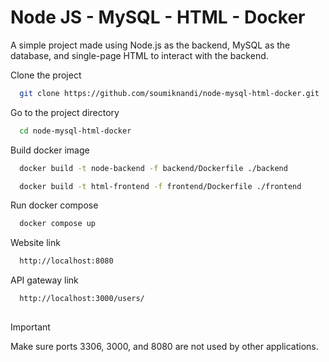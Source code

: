 # Node JS - MySQL - HTML - Docker

A simple project made using Node.js as the backend, MySQL as the database, and single-page HTML to interact with the backend.

Clone the project

```bash
  git clone https://github.com/soumiknandi/node-mysql-html-docker.git
```

Go to the project directory

```bash
  cd node-mysql-html-docker
```

Build docker image

```bash  
  docker build -t node-backend -f backend/Dockerfile ./backend

  docker build -t html-frontend -f frontend/Dockerfile ./frontend
```

Run docker compose

```bash
  docker compose up
```

Website link

```bash
  http://localhost:8080
```

API gateway link

```bash
  http://localhost:3000/users/
```

##

> [!IMPORTANT]
> Make sure ports 3306, 3000, and 8080 are not used by other applications.


